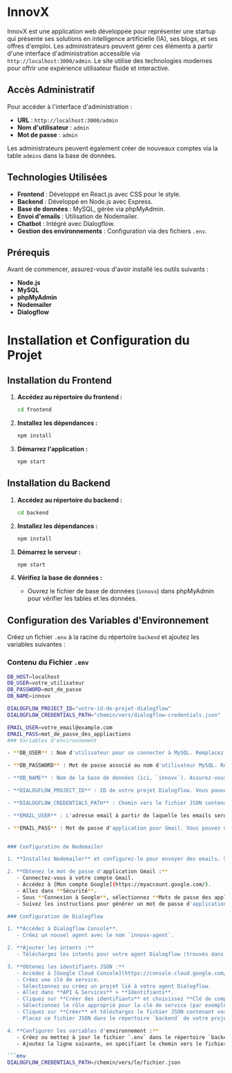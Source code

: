 # **InnovX**

InnovX est une application web développée pour représenter une startup qui présente ses solutions en intelligence artificielle (IA), ses blogs, et ses offres d'emploi. Les administrateurs peuvent gérer ces éléments à partir d'une interface d'administration accessible via `http://localhost:3000/admin`. Le site utilise des technologies modernes pour offrir une expérience utilisateur fluide et interactive.

## **Accès Administratif**

Pour accéder à l'interface d'administration :

- **URL** : `http://localhost:3000/admin`
- **Nom d'utilisateur** : `admin`
- **Mot de passe** : `admin`

Les administrateurs peuvent également créer de nouveaux comptes via la table `admins` dans la base de données.

## **Technologies Utilisées**

- **Frontend** : Développé en React.js avec CSS pour le style.
- **Backend** : Développé en Node.js avec Express.
- **Base de données** : MySQL, gérée via phpMyAdmin.
- **Envoi d'emails** : Utilisation de Nodemailer.
- **Chatbot** : Intégré avec Dialogflow.
- **Gestion des environnements** : Configuration via des fichiers `.env`.

## **Prérequis**

Avant de commencer, assurez-vous d'avoir installé les outils suivants :

- **Node.js**
- **MySQL**
- **phpMyAdmin**
- **Nodemailer**
- **Dialogflow**

# Installation et Configuration du Projet

## Installation du Frontend

1. **Accédez au répertoire du frontend :**
    ```bash
    cd frontend
    ```

2. **Installez les dépendances :**
    ```bash
    npm install
    ```

3. **Démarrez l'application :**
    ```bash
    npm start
    ```

## Installation du Backend

1. **Accédez au répertoire du backend :**
    ```bash
    cd backend
    ```

2. **Installez les dépendances :**
    ```bash
    npm install
    ```

3. **Démarrez le serveur :**
    ```bash
    npm start
    ```

4. **Vérifiez la base de données :**
   - Ouvrez le fichier de base de données (`innovx`) dans phpMyAdmin pour vérifier les tables et les données.

## Configuration des Variables d'Environnement

Créez un fichier `.env` à la racine du répertoire `backend` et ajoutez les variables suivantes :

### Contenu du Fichier `.env`

```bash
DB_HOST=localhost
DB_USER=votre_utilisateur
DB_PASSWORD=mot_de_passe
DB_NAME=innovx

DIALOGFLOW_PROJECT_ID="votre-id-de-projet-dialogflow"
DIALOGFLOW_CREDENTIALS_PATH="chemin/vers/dialogflow-credentials.json"

EMAIL_USER=votre_email@example.com
EMAIL_PASS=mot_de_passe_des_appliactions
### Variables d'environnement

- **DB_USER** : Nom d'utilisateur pour se connecter à MySQL. Remplacez `votre_utilisateur` par votre nom d'utilisateur MySQL.

- **DB_PASSWORD** : Mot de passe associé au nom d'utilisateur MySQL. Remplacez `mot_de_passe` par votre mot de passe MySQL.

- **DB_NAME** : Nom de la base de données (ici, `innovx`). Assurez-vous que la base de données existe dans MySQL.

- **DIALOGFLOW_PROJECT_ID** : ID de votre projet Dialogflow. Vous pouvez le trouver dans la console Dialogflow sous les paramètres de votre agent.

- **DIALOGFLOW_CREDENTIALS_PATH** : Chemin vers le fichier JSON contenant vos identifiants Dialogflow. Téléchargez ce fichier depuis la Google Cloud Console lorsque vous créez une clé de service pour Dialogflow.

- **EMAIL_USER** : L'adresse email à partir de laquelle les emails seront envoyés (pour les candidatures et les formulaires de contact). Remplacez `votre_email@example.com` par votre adresse email.

- **EMAIL_PASS** : Mot de passe d'application pour Gmail. Vous pouvez obtenir ce mot de passe depuis la section sécurité de votre compte Gmail.


### Configuration de Nodemailer

1. **Installez Nodemailer** et configurez-le pour envoyer des emails. Suivez les étapes décrites dans la [documentation de Nodemailer](https://nodemailer.com/about/) pour créer un transporteur SMTP et envoyer des emails.

2. **Obtenez le mot de passe d'application Gmail :**
   - Connectez-vous à votre compte Gmail.
   - Accédez à [Mon compte Google](https://myaccount.google.com/).
   - Allez dans **Sécurité**.
   - Sous **Connexion à Google**, sélectionnez **Mots de passe des applications**.
   - Suivez les instructions pour générer un mot de passe d'application. Utilisez ce mot de passe dans votre fichier `.env`.

### Configuration de Dialogflow

1. **Accédez à Dialogflow Console**.
   - Créez un nouvel agent avec le nom `innovx-agent`.

2. **Ajouter les intents :**
   - Téléchargez les intents pour votre agent Dialogflow (trouvés dans le dossier nommé "Intents créés par Dialogflow" dans le projet).

3. **Obtenez les identifiants JSON :**
   - Accédez à [Google Cloud Console](https://console.cloud.google.com/).
   - Créez une clé de service.
   - Sélectionnez ou créez un projet lié à votre agent Dialogflow.
   - Allez dans **API & Services** > **Identifiants**.
   - Cliquez sur **Créer des identifiants** et choisissez **Clé de compte de service**.
   - Sélectionnez le rôle approprié pour la clé de service (par exemple, **Dialogflow API Client**).
   - Cliquez sur **Créer** et téléchargez le fichier JSON contenant vos identifiants.
   - Placez ce fichier JSON dans le répertoire `backend` de votre projet.

4. **Configurer les variables d'environnement :**
   - Créez ou mettez à jour le fichier `.env` dans le répertoire `backend` de votre projet.
   - Ajoutez la ligne suivante, en spécifiant le chemin vers le fichier JSON :

```env
DIALOGFLOW_CREDENTIALS_PATH=/chemin/vers/le/fichier.json
